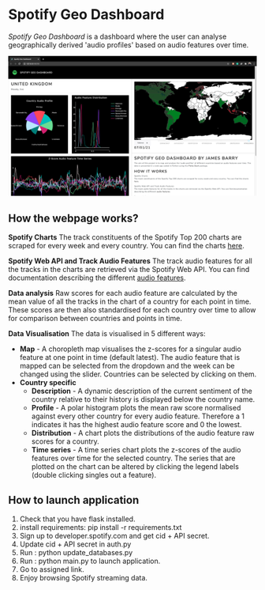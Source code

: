 # Spotify Geo Dashboard

*Spotify Geo Dashboard* is a dashboard where the user can analyse geographically derived 'audio profiles' based on audio features over time.

![image_header](https://raw.githubusercontent.com/JamesBarryMusic/Spotify-Geo-Dashboard/main/assets/SPOTIFY_GEO_DASHBOARD.png)


## How the webpage works?

**Spotify Charts**
The track constituents of the Spotify Top 200 charts are scraped for every week and every country. You can find the charts [here](spotifycharts.com).

**Spotify Web API and Track Audio Features**
The track audio features for all the tracks in the charts are retrieved via the Spotify Web API. You can find documentation describing the different [audio features](https://developer.spotify.com/documentation/web-api/reference/tracks/get-several-audio-features/).

**Data analysis**
Raw scores for each audio feature are calculated by the mean value of all the tracks in the chart of a country for each point in time. These scores are then also standardised for each country over time to allow for comparison between countries and points in time.

**Data Visualisation**
The data is visualised in 5 different ways:
* **Map** - A choropleth map visualises the z-scores for a singular audio feature at one point in time (default latest). The audio feature that is mapped can be selected from the dropdown and the week can be changed using the slider. Countries can be selected by clicking on them.
* **Country specific**
  * **Description** - A dynamic description of the current sentiment of the country relative to their history is displayed below the country name.
  * **Profile** - A polar histogram plots the mean raw score normalised against every other country for every audio feature. Therefore a 1 indicates it has the highest audio feature score and 0 the lowest.
  * **Distribution** - A chart plots the distributions of the audio feature raw scores for a country.
  * **Time series** - A time series chart plots the z-scores of the audio features over time for the selected country. The series that are plotted on the chart can be altered by clicking the legend labels (double clicking singles out a feature).




## How to launch application

1. Check that you have flask installed.
2. install requirements: pip install -r requirements.txt
3. Sign up to developer.spotify.com and get cid + API secret.
4. Update cid + API secret in auth.py
3. Run : python update_databases.py
4. Run : python main.py to launch application.
5. Go to assigned link.
6. Enjoy browsing Spotify streaming data.
